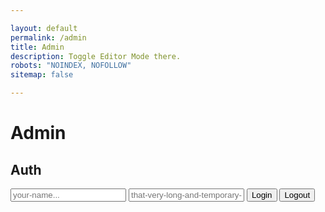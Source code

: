 ```yaml
---

layout: default
permalink: /admin
title: Admin
description: Toggle Editor Mode there.
robots: "NOINDEX, NOFOLLOW"
sitemap: false

---
```

# Admin

## Auth

<div>
	<input type="text" name="user" id="user" placeholder="your-name..."/>
	<input type="password" name="password" id="password" placeholder="that-very-long-and-temporary-password123..."/>
	<button id="connection">Login</button>
	<button id="deconnection">Logout</button>
</div>



<script type="text/javascript">

var afterDispatch = function(){ $.getScript('/assets/js/admin.js'); }

</script>



<div id="bgPicker">
	<input type="text" placeholder="https://cdn.discordapp.com/attachments/918419557792776202/920287854268129280/BotpediaBackgroundAlt3.png">
	<div></div>
</div>

<style type="text/css">
	#fontPicker {
		position: fixed;
		z-index: 200;
		bottom: 10px;
		left: 10px;
		display: none;
	}
	#fontPicker input {
		width: 200px;
		height: 30px;
		display: block;
	}
</style>

<script type="text/javascript">
	
var $bgOverload = `
<style>
body {
    background: url(__url__) no-repeat center center fixed;
    -webkit-background-size: cover;
    -moz-background-size: cover;
    -o-background-size: cover;
    background-size: cover;
}
</style>`

function loadBg(){
	if (window.location.hash.startsWith('#bg')){
	 document.querySelector('#bgPicker').style.display = 'block';
	 if (window.location.hash.match(/#bg=./)){
	 	document.querySelector('#bgPicker div').innerHTML = $bgOverload.replaceAll('__url__', 
	 		window.location.hash.replace('#bg=','').replaceAll('%20', ' ')
	 		);
	 }
	}
}

if (window.location.hash.startsWith('#bg')){
	window.location.hash.onchange = loadBg;
	document.querySelector('#bgPicker input').addEventListener('input', function(){
		window.location.hash = '#bg='+document.querySelector('#bgPicker input').value;
		loadBg();
	})
	loadBg();
}
</script>	
<div id="fontPicker">
	<a href="https://www.w3schools.com/howto/howto_google_fonts.asp" target="_blank">Fonts list</a>
	<input type="text" placeholder="Font name, ie: Alegreya Sans SC">
	<div></div>
</div>

<style type="text/css">
	#bgPicker {
		position: fixed;
		z-index: 200;
		bottom: 10px;
		left: 10px;
		display: none;
	}
	#bgPicker input {
		width: 200px;
		height: 30px;
		display: block;
	}
</style>

<script type="text/javascript">
	
var $fontOverload = `<link rel="stylesheet" href="https://fonts.googleapis.com/css?family=__name__">
<style>
body * {
  font-family: "__name__" !important;
}
</style>`

function loadFont(){
	if (window.location.hash.startsWith('#font')){
	 document.querySelector('#fontPicker').style.display = 'block';
	 if (window.location.hash.match(/#font=./)){
	 	document.querySelector('#fontPicker div').innerHTML = $fontOverload.replaceAll('__name__', 
	 		window.location.hash.replace('#font=','').replaceAll('%20', ' ')
	 		);
	 }
	}
}

if (window.location.hash.startsWith('#font')){
	window.location.hash.onchange = loadFont;
	document.querySelector('#fontPicker input').addEventListener('input', function(){
		window.location.hash = '#font='+document.querySelector('#fontPicker input').value;
		loadFont();
	})
	loadFont();
}
</script>
  
<div id="bannerPicker">
	<a href="https://www.botworld.wiki/#https://cdn.discordapp.com/attachments/918419557792776202/920439171171094588/welcome.png">Example</a>
	<input type="text" placeholder="https://cdn.discordapp.com/attachments/918419557792776202/920287854268129280/BotpediaBackgroundAlt3.png">
	<div></div>
</div>

<style type="text/css">
	#bannerPicker {
		position: fixed;
		z-index: 200;
		bottom: 10px;
		left: 10px;
		display: none;
	}
	#bannerPicker input {
		width: 200px;
		height: 30px;
		display: block;
	}
</style>

<script type="text/javascript">
	
var $bannerOverload = `
<style>
 {
    background: url(__url__) no-repeat center center fixed;
    -webkit-background-size: cover;
    -moz-background-size: cover;
    -o-background-size: cover;
    background-size: cover;
}
</style>`

function loadBanner(){
	if (window.location.hash.startsWith('#banner')){
	 	document.querySelector('#bannerPicker').style.display = 'block';
		if (window.location.hash.match(/#banner=./)){
			document.querySelector('#bannerPicked').src = window.location.hash.replace('#banner=','').replaceAll('%20', ' ');
		}
	}
}
if (window.location.hash.startsWith('#banner')){
	document.querySelector('section').innerHTML ='<img id="bannerPicked" src="https://cdn.discordapp.com/attachments/918419557792776202/920439171171094588/welcome.png" style="width:100%">' + document.querySelector('section').innerHTML;
	window.location.hash.onchange = loadBanner;
	document.querySelector('#bannerPicker input').addEventListener('input', function(){
		window.location.hash = '#banner='+document.querySelector('#bannerPicker input').value;
		loadBanner();
	})
	loadBanner();
}

</script>	


